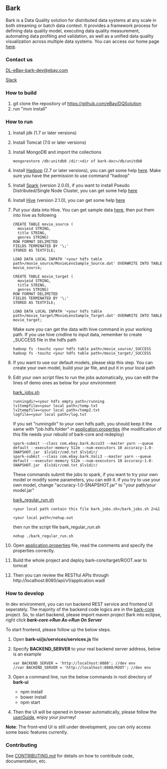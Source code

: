 ## Bark

Bark is a Data Quality solution for distributed data systems at any scale in both streaming or batch data context. It provides a framework process for defining data quality model, executing data quality measurement, automating data profiling and validation, as well as a unified data quality visualization across multiple data systems. You can access our home page [here](https://ebay.github.io/DQSolution/).


### Contact us
[DL-eBay-bark-dev@ebay.com](mailto://DL-eBay-bark-dev@ebay.com)

[Slack](https://ebay-eng.slack.com/messages/ebaysf-bark/)

### How to build
1. git clone the repository of https://github.com/eBay/DQSolution
2. run "mvn install"

### How to run
1. Install jdk (1.7 or later versions)
2. Install Tomcat (7.0 or later versions)
3. Install MongoDB and import the collections
	```
	mongorestore /db:unitdb0 /dir:<dir of bark-doc>/db/unitdb0
	```

4. Install [Hadoop](http://mirror.stjschools.org/public/apache/hadoop/common/hadoop-2.7.2/hadoop-2.7.2.tar.gz) (2.7 or later versions), you can get some help [here](https://hadoop.apache.org/docs/r2.7.2/hadoop-project-dist/hadoop-common/SingleCluster.html). Make sure you have the permission to use command "hadoop"
5. Install [Spark](http://www.webhostingjams.com/mirror/apache/spark/spark-2.0.0/spark-2.0.0-bin-hadoop2.7.tgz) (version 2.0.0), if you want to install Pseudo Distributed/Single Node Cluster, you can get some help [here](http://why-not-learn-something.blogspot.com/2015/06/spark-installation-pseudo.html)
6. Install [Hive](http://mirrors.koehn.com/apache/hive/hive-2.1.0/apache-hive-2.1.0-bin.tar.gz) (version 2.1.0), you can get some help [here](https://cwiki.apache.org/confluence/display/Hive/GettingStarted#GettingStarted-RunningHive)
7. Put your data into Hive. You can get sample data [here](https://github.com/eBay/DQSolution/tree/master/bark-doc/hive), then put them into hive as following

    ```
    CREATE TABLE movie_source (
      movieid STRING,
      title STRING,
      genres STRING)
    ROW FORMAT DELIMITED
    FIELDS TERMINATED BY '\;'
    STORED AS TEXTFILE;

    LOAD DATA LOCAL INPATH '<your hdfs table path>/movie_source/MovieLensSample_Source.dat' OVERWRITE INTO TABLE movie_source;

    CREATE TABLE movie_target (
      movieid STRING,
      title STRING,
      genres STRING)
    ROW FORMAT DELIMITED
    FIELDS TERMINATED BY '\;'
    STORED AS TEXTFILE;

    LOAD DATA LOCAL INPATH '<your hdfs table path>/movie_target/MovieLensSample_Target.dat' OVERWRITE INTO TABLE movie_target;
    ```
    Make sure you can get the data with hive command in your working path. 
    If you use hive cmdline to input data, remember to create _SUCCESS file in the hdfs path
    ```
    hadoop fs -touchz <your hdfs table path>/movie_source/_SUCCESS
    hadoop fs -touchz <your hdfs table path>/movie_target/_SUCCESS
    ```
8. If you want to use our default models, please skip this step.
You can create your own model, build your jar file, and put it in your local path
9. Edit your own script files to run the jobs automatically, you can edit the lines of demo ones as below for your environment

    [bark_jobs.sh](https://github.com/eBay/DQSolution/tree/master/bark-doc/hive/script/bark_jobs.sh)
    ```
    runningdir=<your hdfs empty path>/running
    lv1tempfile=<your local path>/temp.txt
    lv2tempfile=<your local path>/temp2.txt
    logfile=<your local path>/log.txt
    ```
    If you set "runningdir" to your own hdfs path, you should keep it the same with "job.hdfs.folder" in [application.properties](https://github.com/eBay/DQSolution/tree/master/bark-core/src/main/resources/application.properties) (the modification of this file needs your rebuild of bark-core and redeploy)

    ```
    spark-submit --class com.ebay.bark.Accu33 --master yarn --queue default --executor-memory 512m --num-executors 10 accuracy-1.0-SNAPSHOT.jar  $lv1dir/cmd.txt $lv1dir/
    spark-submit --class com.ebay.bark.Vali3 --master yarn --queue default --executor-memory 512m --num-executors 10 accuracy-1.0-SNAPSHOT.jar  $lv1dir/cmd.txt $lv1dir/
    ```

    These commands submit the jobs to spark, if you want to try your own model or modify some parameters, you can edit it. 
    If you try to use your own model, change "accuracy-1.0-SNAPSHOT.jar" to "your path/your model.jar"

    [bark_regular_run.sh](https://github.com/eBay/DQSolution/tree/master/bark-doc/hive/script/bark_regular_run.sh)

    ```
    <your local path contain this file bark_jobs.sh>/bark_jobs.sh 2>&1

    <your local path>/nohup.out
    ```
    then run the script file bark_regular_run.sh
    ```
    nohup ./bark_regular_run.sh
    ```

10. Open [application.properties](https://github.com/eBay/DQSolution/tree/master/bark-core/src/main/resources/application.properties) file, read the comments and specify the properties correctly.
11. Build the whole project and deploy bark-core/target/ROOT.war to tomcat
12. Then you can review the RESTful APIs through http://localhost:8080/api/v1/application.wadl

### How to develop
In dev environment, you can run backend REST service and frontend UI seperately. The majority of the backend code logics are in the [bark-core](https://github.com/eBay/DQSolution/tree/master/bark-core) project. So, to start backend, please import maven project Bark into eclipse, right click ***bark-core->Run As->Run On Server***

To start frontend, please follow up the below steps.

1. Open **bark-ui/js/services/services.js** file

2. Specify **BACKEND_SERVER** to your real backend server address, below is an example

    ```
    var BACKEND_SERVER = 'http://localhost:8080'; //dev env
    //var BACKEND_SERVER = 'http://localhost:8080/ROOT'; //dev env
    ```

3. Open a command line, run the below commands in root directory of **bark-ui**

   - npm install
   - bower install
   - npm start

4. Then the UI will be opened in browser automatically, please follow the [userGuide](https://github.com/eBay/DQSolution/tree/master/bark-doc/userguide.md), enjoy your journey!

**Note**: The front-end UI is still under development, you can only access some basic features currently.


### Contributing

See [CONTRIBUTING.md](CONTRIBUTING.md) for details on how to contribute code, documentation, etc.
